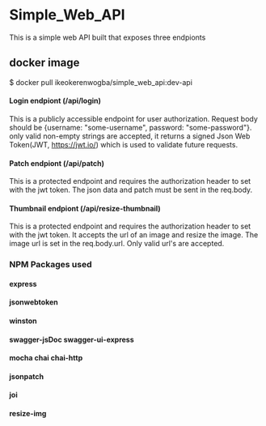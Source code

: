# Simple_Web_API

This is a simple web API built that exposes three endpionts
## docker image
$ docker pull ikeokerenwogba/simple_web_api:dev-api

#### Login endpiont (/api/login)
This is a publicly accessible endpoint for user authorization. 
Request body should be {username: "some-username", password: "some-password"}.
only valid non-empty strings are accepted,
it returns a signed Json Web Token(JWT, https://jwt.io/) which is used to validate future requests.


#### Patch endpiont (/api/patch)
This is a protected endpoint and requires the authorization header to set with the jwt token.
The json data and patch must be sent in the req.body.


#### Thumbnail endpiont (/api/resize-thumbnail)
This is a protected endpoint and requires the authorization header to set with the jwt token. 
It accepts the url of an image and resize the image.
The image url is set in the req.body.url. Only valid url's are accepted.


### NPM Packages used
#### express
#### jsonwebtoken
#### winston
#### swagger-jsDoc swagger-ui-express
#### mocha chai chai-http
#### jsonpatch
#### joi
#### resize-img
